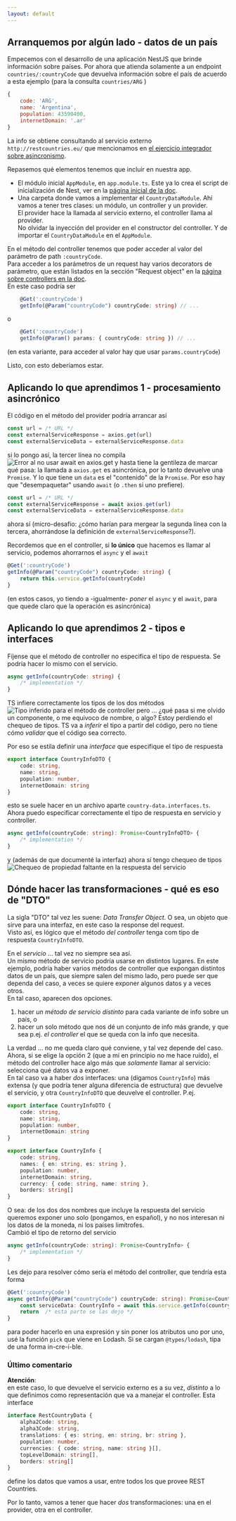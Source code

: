 ```yaml
---
layout: default
---
```


## Arranquemos por algún lado - datos de un país

Empecemos con el desarrollo de una aplicación NestJS que brinde información sobre países. Por ahora que atienda solamente a un endpoint `countries/:countryCode` que devuelva información sobre el país de acuerdo a esta ejemplo (para la consulta `countries/ARG` )
``` javascript
{
    code: 'ARG',
    name: 'Argentina', 
    population: 43590400,
    internetDomain: '.ar'
}
```
La info se obtiene consultando al servicio externo `http://restcountries.eu/` que mencionamos en [el ejercicio integrador sobre asincronismo](../async/ejercicio-integrador).

Repasemos qué elementos tenemos que incluir en nuestra app.
- El módulo inicial `AppModule`, en `app.module.ts`. Este ya lo crea el script de inicialización de Nest, ver en la [página inicial de la doc](https://docs.nestjs.com/first-steps).
- Una carpeta donde vamos a implementar el `CountryDataModule`. Ahí vamos a tener tres clases: un módulo, un controller y un provider.  
El provider hace la llamada al servicio externo, el controller llama al provider.  
No olvidar la inyección del provider en el constructor del controller. Y de importar el `CountryDataModule` en el `AppModule`. 

En el método del controller tenemos que poder acceder al valor del parámetro de path `:countryCode`.  
Para acceder a los parámetros de un request hay varios decorators de parámetro, que están listados en la sección "Request object" en la [página sobre controllers en la doc](https://docs.nestjs.com/controllers#request-object).  
En este caso podría ser
``` typescript
    @Get(':countryCode')
    getInfo(@Param("countryCode") countryCode: string) // ...
```
o
``` typescript
    @Get(':countryCode')
    getInfo(@Param() params: { countryCode: string }) // ...
```
(en esta variante, para acceder al valor hay que usar `params.countryCode`)

Listo, con esto deberíamos estar. 


## Aplicando lo que aprendimos 1 - procesamiento asincrónico
El código en el método del provider podría arrancar así
``` typescript
const url = /* URL */
const externalServiceResponse = axios.get(url)
const externalServiceData = externalServiceResponse.data
```
si lo pongo así, la tercer línea no compila
![Error al no usar `await` en `axios.get`](./images/axios-data-error.jpg)
y hasta tiene la gentileza de marcar qué pasa: la llamada a `axios.get` es asincrónica, por lo tanto devuelve una `Promise`. 
Y lo que tiene un `data` es el "contenido" de la `Promise`. Por eso hay que "desempaquetar" usando `await` (o `.then` si uno prefiere).

``` typescript
const url = /* URL */
const externalServiceResponse = await axios.get(url)
const externalServiceData = externalServiceResponse.data
```
ahora sí (micro-desafío: ¿cómo harían para mergear la segunda línea con la tercera, ahorrándose la definición de `externalServiceResponse`?).

Recordemos que en el controller, si **lo único** que hacemos es llamar al servicio, podemos ahorrarnos el `async` y el `await`
``` typescript
@Get(':countryCode')
getInfo(@Param("countryCode") countryCode: string) {
    return this.service.getInfo(countryCode)
}
```
(en estos casos, yo tiendo a -igualmente- _poner_ el `async` y el `await`, para que quede claro que la operación es asincrónica)


## Aplicando lo que aprendimos 2 - tipos e interfaces
Fíjense que el método de controller no especifica el tipo de respuesta. Se podría hacer lo mismo con el servicio.
``` typescript
async getInfo(countryCode: string) {
    /* implementation */
}
```
TS infiere correctamente los tipos de los dos métodos
![Tipo inferido para el método de controller](./images/controller-method-return-type-inference.jpg)
pero ... ¿qué pasa si me olvido un componente, o me equivoco de nombre, o algo? Estoy perdiendo el chequeo de tipos. TS va a _inferir_ el tipo a partir del código, pero no tiene cómo _validar_ que el código sea correcto.

Por eso se estila definir una _interface_ que especifique el tipo de respuesta
``` typescript
export interface CountryInfoDTO {
    code: string,
    name: string,
    population: number,
    internetDomain: string
}
```
esto se suele hacer en un archivo aparte `country-data.interfaces.ts`. Ahora puedo especificar correctamente el tipo de respuesta en servicio y controller.
``` typescript
async getInfo(countryCode: string): Promise<CountryInfoDTO> {
    /* implementation */
}
```
y (además de que documenté la interfaz) ahora sí tengo chequeo de tipos
![Chequeo de propiedad faltante en la respuesta del servicio](./images/lacking-property-detected.jpg)


## Dónde hacer las transformaciones - qué es eso de "DTO" 
La sigla "DTO" tal vez les suene: _Data Transfer Object_. O sea, un objeto que sirve para una interfaz, en este caso la response del request.  
Visto así, es lógico que el método _del controller_ tenga com tipo de respuesta `CountryInfoDTO`.

En el _servicio_ ... tal vez no siempre sea así.  
Un mismo método de servicio podría usarse en distintos lugares.
En este ejemplo, podría haber varios métodos de controller que expongan distintos datos de un país, que siempre salen del mismo lado, pero puede ser que dependa del caso, a veces se quiere exponer algunos datos y a veces otros.  
En tal caso, aparecen dos opciones.
1. hacer _un método de servicio distinto_ para cada variante de info sobre un país, o 
1. hacer un solo método que nos dé un conjunto de info más grande, y que sea p.ej. _el controller_ el que se queda con la info que necesita.

La verdad ... no me queda claro qué conviene, y tal vez depende del caso. Ahora, si se elige la opción 2 (que a mí en principio no me hace ruido), el método del controller hace algo más que _solamente_ llamar al servicio: selecciona qué datos va a exponer.  
En tal caso va a haber _dos_ interfaces: una (digamos `CountryInfo`) más extensa (y que podría tener alguna diferencia de estructura) que devuelve el servicio, y otra `CountryInfoDTO` que deuvelve el controller. P.ej. 
``` typescript
export interface CountryInfoDTO {
    code: string,
    name: string,
    population: number,
    internetDomain: string
}

export interface CountryInfo {
    code: string,
    names: { en: string, es: string },
    population: number,
    internetDomain: string,
    currency: { code: string, name: string },
    borders: string[]
}
```
O sea: de los dos dos nombres que incluye la respuesta del servicio queremos exponer uno solo (pongamos, en español), y no nos interesan ni los datos de la moneda, ni los países limítrofes.  
Cambió el tipo de retorno del servicio
``` typescript
async getInfo(countryCode: string): Promise<CountryInfo> {
    /* implementation */
}
```


Les dejo para resolver cómo sería el método del controller, que tendría esta forma
``` typescript
@Get(':countryCode')
async getInfo(@Param("countryCode") countryCode: string): Promise<CountryInfoDTO> {
    const serviceData: CountryInfo = await this.service.getInfo(countryCode)
    return  /* esta parte se las dejo */
}
```
para poder hacerlo en una expresión y sin poner los atributos uno por uno, usé la función `pick` que viene en Lodash. Si se cargan `@types/lodash`, tipa de una forma in-cre-í-ble.


### Último comentario
**Atención**:  
en este caso, lo que devuelve el servicio externo es a su vez, _distinto_ a lo que definimos como representación que va a manejar el controller. Esta interface 
``` typescript
interface RestCountryData {
    alpha2Code: string,
    alpha3Code: string,
    translations: { es: string, en: string, br: string },
    population: number,
    currencies: { code: string, name: string }[],
    topLevelDomain: string[],
    borders: string[]
}
```
define los datos que vamos a usar, entre todos los que provee REST Countries.

Por lo tanto, vamos a tener que hacer _dos_ transformaciones: una en el provider, otra en el controller.